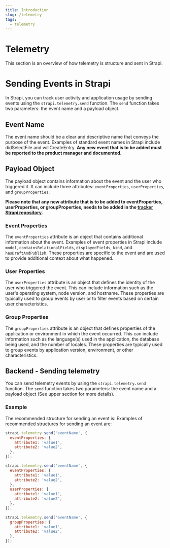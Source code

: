 ```yaml
---
title: Introduction
slug: /telemetry
tags:
  - telemetry
---
```


# Telemetry

This section is an overview of how telemetry is structure and sent in Strapi.

# Sending Events in Strapi

In Strapi, you can track user activity and application usage by sending events using the `strapi.telemetry.send` function. The `send` function takes two parameters: the event name and a payload object.

## Event Name

The event name should be a clear and descriptive name that conveys the purpose of the event. Examples of standard event names in Strapi include didSelectFile and willCreateEntry. **Any new event that is to be added must be reported to the product manager and documented.**

## Payload Object

The payload object contains information about the event and the user who triggered it. It can include three attributes: `eventProperties`, `userProperties`, and `groupProperties`.

**Please note that any new attribute that is to be added to eventProperties, userProperties, or groupProperties, needs to be added in the [tracker Strapi repository](https://github.com/strapi/tracker/blob/main/src/schemas/track-v2.ts).**

### Event Properties

The `eventProperties` attribute is an object that contains additional information about the event. Examples of event properties in Strapi include `model`, `containsRelationalFields`, `displayedFields`, `kind`, and `hasDraftAndPublish`. These properties are specific to the event and are used to provide additional context about what happened.

### User Properties

The `userProperties` attribute is an object that defines the identity of the user who triggered the event. This can include information such as the user's operating system, node version, and hostname. These properties are typically used to group events by user or to filter events based on certain user characteristics.

### Group Properties

The `groupProperties` attribute is an object that defines properties of the application or environment in which the event occurred. This can include information such as the language(s) used in the application, the database being used, and the number of locales. These properties are typically used to group events by application version, environment, or other characteristics.

## Backend - Sending telemetry

You can send telemetry events by using the `strapi.telemetry.send` function. The `send` function takes two parameters: the event name and a payload object (See upper section for more details).

### Example

The recommended structure for sending an event is:
Examples of recommended structures for sending an event are:

```js
strapi.telemetry.send('eventName', {
  eventProperties: {
    attribute1: 'value1',
    attribute2: 'value2',
  },
});
```

```js
strapi.telemetry.send('eventName', {
  eventProperties: {
    attribute1: 'value1',
    attribute2: 'value2',
  },
  userProperties: {
    attribute1: 'value1',
    attribute2: 'value2',
  },
});
```

```js
strapi.telemetry.send('eventName', {
  groupProperties: {
    attribute1: 'value1',
    attribute2: 'value2',
  },
});
```
